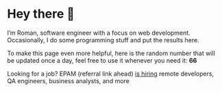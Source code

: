 # Hey there 👋

I’m Roman, software engineer with a focus on web development. Occasionally, I do
some programming stuff and put the results here.

To make this page even more helpful, here is the random number that will be
updated once a day, feel free to use it whenever you need it: **66**

Looking for a job? EPAM (referral link ahead) [is hiring](https://epa.ms/RomanGusev) remote developers,
QA engineers, business analysts, and more
